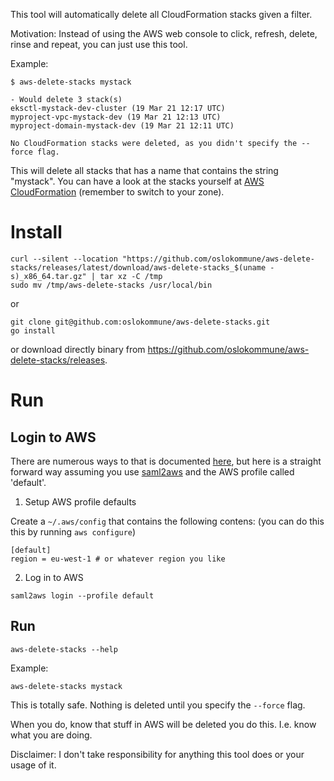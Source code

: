 This tool will automatically delete all CloudFormation stacks given a filter.

Motivation: Instead of using the AWS web console to click, refresh, delete, rinse and repeat, you can just use this
tool.

Example:

```shell
$ aws-delete-stacks mystack

- Would delete 3 stack(s)
eksctl-mystack-dev-cluster (19 Mar 21 12:17 UTC)
myproject-vpc-mystack-dev (19 Mar 21 12:13 UTC)
myproject-domain-mystack-dev (19 Mar 21 12:11 UTC)

No CloudFormation stacks were deleted, as you didn't specify the --force flag.
```

This will delete all stacks that has a name that contains the string "mystack".
You can have a look at the stacks yourself at
[AWS CloudFormation](https://eu-central-1.console.aws.amazon.com/cloudformation/home?region=eu-central-1#/stacks) 
(remember to switch to your zone).

# Install

```shell
curl --silent --location "https://github.com/oslokommune/aws-delete-stacks/releases/latest/download/aws-delete-stacks_$(uname -s)_x86_64.tar.gz" | tar xz -C /tmp
sudo mv /tmp/aws-delete-stacks /usr/local/bin
```

or

```shell
git clone git@github.com:oslokommune/aws-delete-stacks.git
go install
```

or download directly binary from https://github.com/oslokommune/aws-delete-stacks/releases.

# Run

## Login to AWS

There are numerous ways to that is documented
[here](https://docs.aws.amazon.com/cli/latest/userguide/cli-configure-files.html), but here is a straight forward way
assuming you use [saml2aws](https://github.com/Versent/saml2aws) and the AWS profile called 'default'.

1. Setup AWS profile defaults
  
Create a `~/.aws/config` that contains the following contens: (you can do this this by running `aws configure`)

```
[default]
region = eu-west-1 # or whatever region you like
```

2. Log in to AWS

```shell
saml2aws login --profile default
```

## Run 

```shell
aws-delete-stacks --help
```

Example:

```shell
aws-delete-stacks mystack
```

This is totally safe. Nothing is deleted until you specify the `--force` flag.

When you do, know that stuff in AWS will be deleted you do this. I.e. know what you are doing.

Disclaimer: I don't take responsibility for anything this tool does or your usage of it.
